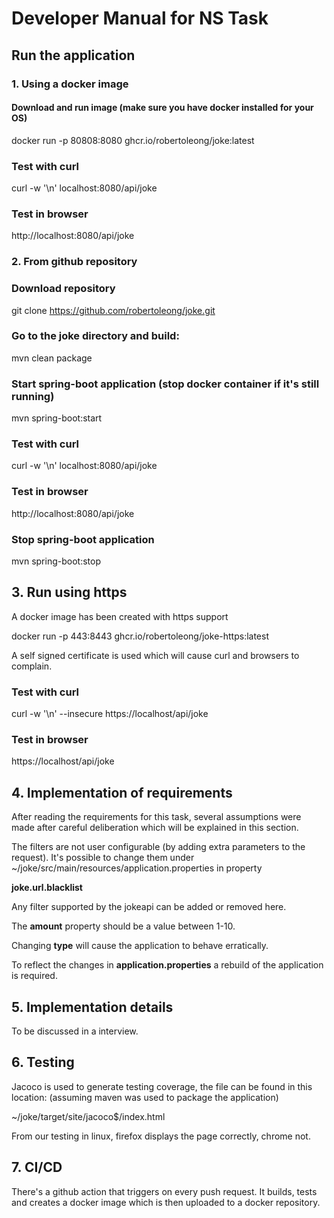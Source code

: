 # Developer Manual for NS Task

## Run the application

### 1. Using a docker image
#### Download and run image (make sure you have docker installed for your OS)

docker run -p 80808:8080 ghcr.io/robertoleong/joke:latest

### Test with curl

curl -w '\n' localhost:8080/api/joke

### Test in browser 

http://localhost:8080/api/joke

### 2. From github repository
### Download repository

git clone https://github.com/robertoleong/joke.git

### Go to the joke directory and build:

mvn clean package

### Start spring-boot application (stop docker container if it's still running)

mvn spring-boot:start

### Test with curl

curl -w '\n' localhost:8080/api/joke

### Test in browser

http://localhost:8080/api/joke

### Stop spring-boot application 

mvn spring-boot:stop


## 3. Run using https

A docker image has been created with https support

docker run -p 443:8443 ghcr.io/robertoleong/joke-https:latest

A self signed certificate is used which will cause curl and browsers to complain.

### Test with curl

curl -w '\n' --insecure https://localhost/api/joke

### Test in browser

https://localhost/api/joke

## 4. Implementation of requirements

After reading the requirements for this task, several assumptions were made after careful deliberation
which will be explained in this section.

The filters are not user configurable (by adding extra parameters to the request).
It's possible to change them under ~/joke/src/main/resources/application.properties
in property

**joke.url.blacklist**

Any filter supported by the jokeapi can be added or removed here.

The **amount** property should be a value between 1-10.

Changing **type** will cause the application to behave erratically. 

To reflect the changes in **application.properties** a rebuild of the application is required.

## 5. Implementation details
To be discussed in a interview.

## 6. Testing
Jacoco is used to generate testing coverage, the file can be found in this location:
(assuming maven was used to package the application)

~/joke/target/site/jacoco$/index.html

From our testing in linux, firefox displays the page correctly, chrome not.

## 7. CI/CD
There's a github action that triggers on every push request. It builds, tests and creates
a docker image which is then uploaded to a docker repository.


